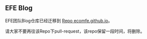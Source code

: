 ## EFE Blog

EFE团队Blog仓库已经迁移到 [Repo ecomfe.github.io](https://github.com/ecomfe/ecomfe.github.io)。

请大家不要再往该Repo下pull-request，该repo保留一段时间，将删除。
